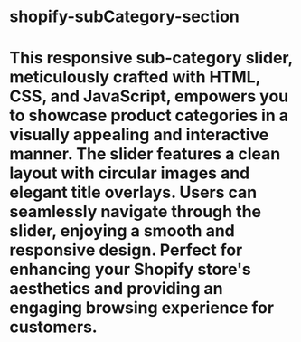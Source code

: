 # shopify-subCategory-section
# This responsive sub-category slider, meticulously crafted with HTML, CSS, and JavaScript, empowers you to showcase product categories in a visually appealing and interactive manner. The slider features a clean layout with circular images and elegant title overlays. Users can seamlessly navigate through the slider, enjoying a smooth and responsive design. Perfect for enhancing your Shopify store's aesthetics and providing an engaging browsing experience for customers.
